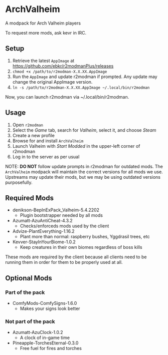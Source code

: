 # ArchValheim

A modpack for Arch Valheim players

To request more mods, ask kevr in IRC.

## Setup

1. Retrieve the latest `AppImage` at https://github.com/ebkr/r2modmanPlus/releases
2. `chmod +x /path/to/r2modman-X.X.XX.AppImage`
3. Run the `AppImage` and update r2modman if prompted. Any update may change the original AppImage version.
4. `ln -s /path/to/r2modman-X.X.XX.AppImage ~/.local/bin/r2modman`

Now, you can launch r2modman via ~/.local/bin/r2modman.

## Usage

1. Open `r2modman`
2. Select the *Game* tab, search for *Valheim*, select it, and choose *Steam*
3. Create a new profile
4. Browse for and install `ArchValheim`
5. Launch Valheim with *Start Modded* in the upper-left corner of r2modman
6. Log in to the server as per usual

NOTE: **DO NOT** follow update prompts in r2modman for outdated mods. The
`ArchValheim` modpack will maintain the correct versions for all mods we
use. Upstreams may update their mods, but we may be using outdated versions
purposefully.

## Required Mods

- denikson-BepInExPack_Valheim-5.4.2202
    - Plugin bootstrapper needed by all mods
- Azumatt-AzuAntiCheat-4.3.2
    - Checks/enforceds mods used by the client
- Advize-PlantEverything-1.16.2
    - Plant more than normal: raspberry bushes, Yggdrasil trees, etc
- Kevver-StayInYourBiome-1.0.2
    - Keep creatures in their own biomes regardless of boss kills

These mods are required by the client because all clients need to be
running them in order for them to be properly used at all.

## Optional Mods

### Part of the pack
- ComfyMods-ComfySigns-1.6.0
    - Makes your signs look better

### Not part of the pack
- Azumatt-AzuClock-1.0.2
    - A clock of in-game time
- Pineapple-TorchesEternal-0.3.0
    - Free fuel for fires and torches
